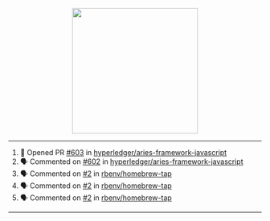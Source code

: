 <p align="center">
<img src="https://user-images.githubusercontent.com/61358536/126118557-75ac74a7-4655-4289-9a8d-e536322b7423.png" height="250" width="250"/>
</p>

---

<!--START_SECTION:activity-->
1. 💪 Opened PR [#603](https://github.com/hyperledger/aries-framework-javascript/pull/603) in [hyperledger/aries-framework-javascript](https://github.com/hyperledger/aries-framework-javascript)
2. 🗣 Commented on [#602](https://github.com/hyperledger/aries-framework-javascript/issues/602) in [hyperledger/aries-framework-javascript](https://github.com/hyperledger/aries-framework-javascript)
3. 🗣 Commented on [#2](https://github.com/rbenv/homebrew-tap/issues/2) in [rbenv/homebrew-tap](https://github.com/rbenv/homebrew-tap)
4. 🗣 Commented on [#2](https://github.com/rbenv/homebrew-tap/issues/2) in [rbenv/homebrew-tap](https://github.com/rbenv/homebrew-tap)
5. 🗣 Commented on [#2](https://github.com/rbenv/homebrew-tap/issues/2) in [rbenv/homebrew-tap](https://github.com/rbenv/homebrew-tap)
<!--END_SECTION:activity-->

---
